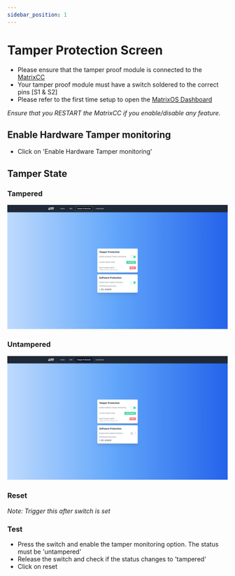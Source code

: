 ```yaml
---
sidebar_position: 1
---
```


# Tamper Protection Screen

- Please ensure that the tamper proof module is connected to the [MatrixCC](/matrixcc/integration.md)
- Your tamper proof module must have a switch soldered to the correct pins [S1 & S2]
- Please refer to the first time setup to open the [MatrixOS Dashboard](/matrix-os/getting-started/first-time-setup.md)

*Ensure that you RESTART the MatrixCC if you enable/disable any feature.*

## Enable Hardware Tamper monitoring

- Click on 'Enable Hardware Tamper monitoring'

## Tamper State

### Tampered

![Tampered](img/tampered.png)

### Untampered

![Untampered](img/untampered.png)

### Reset

*Note: Trigger this after switch is set*

### Test

- Press the switch and enable the tamper monitoring option. The status must be 'untampered'
- Release the switch and check if the status changes to 'tampered'
- Click on reset
